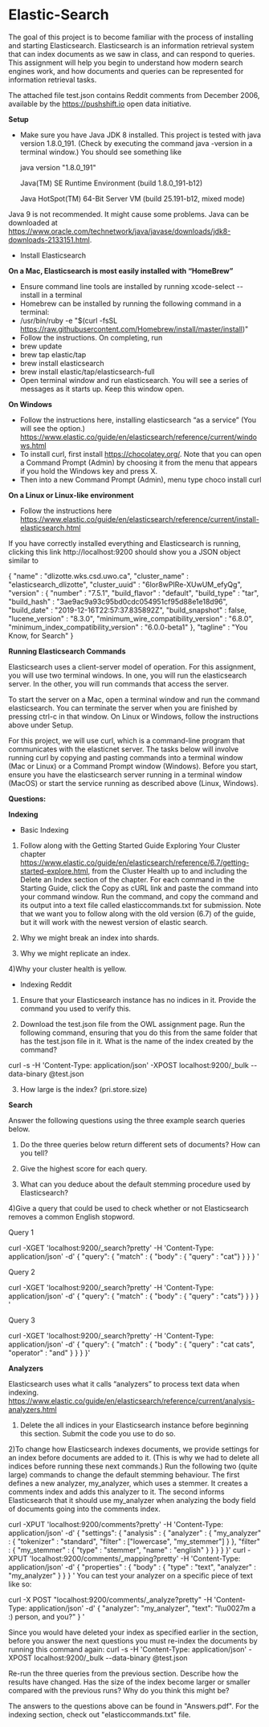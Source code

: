 # Elastic-Search
The goal of this project is to become familiar with the process of installing and starting Elasticsearch. Elasticsearch is an information retrieval system that can index documents as we saw in class, and can respond to queries. This assignment will help you begin to understand how modern search engines work, and how documents and queries can be represented for information retrieval tasks.

The attached file test.json contains Reddit comments from December 2006, available by the https://pushshift.io open data initiative.

**Setup**
- Make sure you have Java JDK 8 installed. This project is tested with java version 1.8.0_191. (Check by executing the command java -version in a terminal window.) You should see something like

    java version "1.8.0_191"
    
    Java(TM) SE Runtime Environment (build 1.8.0_191-b12)
    
    Java HotSpot(TM) 64-Bit Server VM (build 25.191-b12, mixed mode)

Java 9 is not recommended. It might cause some problems. Java can be downloaded at https://www.oracle.com/technetwork/java/javase/downloads/jdk8-downloads-2133151.html.

- Install Elasticsearch

**On a Mac, Elasticsearch is most easily installed with “HomeBrew”**

- Ensure command line tools are installed by running xcode-select --install in a terminal
- Homebrew can be installed by running the following command in a terminal:
- /usr/bin/ruby -e "$(curl -fsSL https://raw.githubusercontent.com/Homebrew/install/master/install)"
- Follow the instructions. On completing, run
- brew update
- brew tap elastic/tap
- brew install elasticsearch
- brew install elastic/tap/elasticsearch-full
- Open terminal window and run elasticsearch. You will see a series of messages as it starts up. Keep this window open.

**On Windows**

- Follow the instructions here, installing elasticsearch “as a service” (You will see the option.) https://www.elastic.co/guide/en/elasticsearch/reference/current/windows.html
- To install curl, first install https://chocolatey.org/. Note that you can open a Command Prompt (Admin) by choosing it from the menu that appears if you hold the Windows key and press X.
- Then into a new Command Prompt (Admin), menu type choco install curl

**On a Linux or Linux-like environment**

- Follow the instructions here https://www.elastic.co/guide/en/elasticsearch/reference/current/install-elasticsearch.html

If you have correctly installed everything and Elasticsearch is running, clicking this link http://localhost:9200 should show you a JSON object similar to

{
  "name" : "dlizotte.wks.csd.uwo.ca",
  "cluster_name" : "elasticsearch_dlizotte",
  "cluster_uuid" : "6lor8wPIRe-XUwUM_efyQg",
  "version" : {
    "number" : "7.5.1",
    "build_flavor" : "default",
    "build_type" : "tar",
    "build_hash" : "3ae9ac9a93c95bd0cdc054951cf95d88e1e18d96",
    "build_date" : "2019-12-16T22:57:37.835892Z",
    "build_snapshot" : false,
    "lucene_version" : "8.3.0",
    "minimum_wire_compatibility_version" : "6.8.0",
    "minimum_index_compatibility_version" : "6.0.0-beta1"
  },
  "tagline" : "You Know, for Search"
}


**Running Elasticsearch Commands**

Elasticsearch uses a client-server model of operation. For this assignment, you will use two terminal windows. In one, you will run the elasticsearch server. In the other, you will run commands that access the server.

To start the server on a Mac, open a terminal window and run the command elasticsearch. You can terminate the server when you are finished by pressing ctrl-c in that window. On Linux or Windows, follow the instructions above under Setup.

For this project, we will use curl, which is a command-line program that communicates with the elasticnet server. The tasks below will involve running curl by copying and pasting commands into a terminal window (Mac or Linux) or a Command Prompt window (Windows). Before you start, ensure you have the elasticsearch server running in a terminal window (MacOS) or start the service running as described above (Linux, Windows).


**Questions:**

**Indexing**

- Basic Indexing

1) Follow along with the Getting Started Guide Exploring Your Cluster chapter https://www.elastic.co/guide/en/elasticsearch/reference/6.7/getting-started-explore.html, from the Cluster Health up to and including the Delete an Index section of the chapter. For each command in the Starting Guide, click the Copy as cURL link and paste the command into your command window. Run the command, and copy the command and its output into a text file called elasticcommands.txt for submission. Note that we want you to follow along with the old version (6.7) of the guide, but it will work with the newest version of elastic search.

2) Why we might break an index into shards.

3) Why we might replicate an index.

4)Why your cluster health is yellow.

- Indexing Reddit

1) Ensure that your Elasticsearch instance has no indices in it. Provide the command you used to verify this.

2) Download the test.json file from the OWL assignment page. Run the following command, ensuring that you do this from the same folder that has the test.json file in it. What is the name of the index created by the command?

curl -s -H 'Content-Type: application/json' -XPOST localhost:9200/_bulk --data-binary @test.json

3) How large is the index? (pri.store.size)

**Search**

Answer the following questions using the three example search queries below.

1) Do the three queries below return different sets of documents? How can you tell?

2) Give the highest score for each query.

3) What can you deduce about the default stemming procedure used by Elasticsearch?

4)Give a query that could be used to check whether or not Elasticsearch removes a common English stopword.

Query 1

curl -XGET 'localhost:9200/_search?pretty' -H 'Content-Type: application/json' -d'
{ "query": { "match" : { "body" : { "query" : "cat"} } } } '

Query 2

curl -XGET 'localhost:9200/_search?pretty' -H 'Content-Type: application/json' -d'
{ "query": { "match" : { "body" : { "query" : "cats"} } } } '

Query 3

curl -XGET 'localhost:9200/_search?pretty' -H 'Content-Type: application/json' -d'
{ "query": { "match" : { "body" : { "query" : "cat cats", "operator" : "and" } } } }'

**Analyzers**

Elasticsearch uses what it calls “analyzers” to process text data when indexing. https://www.elastic.co/guide/en/elasticsearch/reference/current/analysis-analyzers.html

1) Delete the all indices in your Elasticsearch instance before beginning this section. Submit the code you use to do so.

2)To change how Elasticsearch indexes documents, we provide settings for an index before documents are added to it. (This is why we had to delete all indices before running these next commands.) Run the following two (quite large) commands to change the default stemming behaviour. The first defines a new analyzer, my_analyzer, which uses a stemmer. It creates a comments index and adds this analyzer to it. The second informs Elasticsearch that it should use my_analyzer when analyzing the body field of documents going into the comments index.

curl -XPUT 'localhost:9200/comments?pretty' -H 'Content-Type: application/json' -d'
{
    "settings": {
        "analysis" : {
            "analyzer" : {
                "my_analyzer" : {
                    "tokenizer" : "standard",
                    "filter" : ["lowercase", "my_stemmer"]
                }
            },
            "filter" : {
                "my_stemmer" : {
                    "type" : "stemmer",
                    "name" : "english"
                }
            }
        }
    }
}'
curl -XPUT 'localhost:9200/comments/_mapping?pretty' -H 'Content-Type: application/json' -d'
{
        "properties" : {
          "body" : {
            "type" : "text",
            "analyzer" : "my_analyzer"
          }
        }
}
'
You can test your analyzer on a specific piece of text like so:

curl -X POST "localhost:9200/comments/_analyze?pretty" -H 'Content-Type: application/json' -d'
{
  "analyzer": "my_analyzer",
  "text": "I\u0027m a :) person, and you?"
}
'

Since you would have deleted your index as specified earlier in the section, before you answer the next questions you must re-index the documents by running this command again: curl -s -H 'Content-Type: application/json' -XPOST localhost:9200/_bulk --data-binary @test.json

Re-run the three queries from the previous section. Describe how the results have changed.
Has the size of the index become larger or smaller compared with the previous runs? Why do you think this might be?

The answers to the questions above can be found in "Answers.pdf".
For the indexing section, check out "elasticcommands.txt" file.
